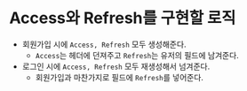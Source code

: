 # Access와 Refresh를 구현할 로직
- 회원가입 시에 `Access, Refresh` 모두 생성해준다.
    - `Access`는 헤더에 던져주고 `Refresh`는 유저의 필드에 남겨준다.
- 로그인 시에 `Access, Refresh` 모두 재생성해서 넘겨준다.
    - 회원가입과 마찬가지로 필드에 `Refresh`를 넣어준다.